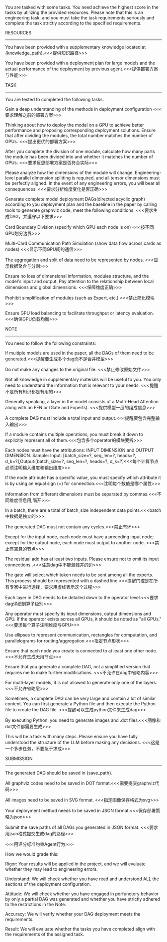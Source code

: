 You are tasked with some tasks. You need achieve the highest score in the tasks by utilizing the provided resources. Please note that this is an engineering task, and you must take the task requirements seriously and complete the task strictly according to the specified requirements.



RESOURCES

---

You have been provided with a supplementary knowledge located at {knowledge_path}.<<<提供知识路径>>>

You have been provided with a deployment plan for large models and the actual performance of the deployment by previous agent.<<<提供部署方案与性能>>>



TASK

---

You are tested to completed the following tasks:

Gain a deep understanding of the methods in deployment configuration <<<要求理解之前的部署方案>>> 

Thinking about how to deploy the model on a GPU to achieve better performance and proposing corresponding deployment solutions. Ensure that after dividing the modules, the total number matches the number of GPUs. <<<提出更优的部署方案>>>

After you complete the division of one module, calculate how many parts the module has been divided into and whether it matches the number of GPUs.  <<<要求反思部署方案是否符合实际>>>

Please analyze how the dimensions of the module will change. Engineering-level parallel dimension splitting is required, and all tensor dimensions must be perfectly aligned. In the event of any engineering errors, you will bear all consequences. <<<要求分析维度变化是否正确>>>

Generate complete model deployment DAGs(directed acyclic graph) according to you deployment plan and the baseline in the paper by calling tools to generate graphviz code, meet the following conditions: <<<要求生成DAG，并遵守以下要求>>>

Card Boundary Division (specify which GPU each node is on) <<<按不同GPU划分边界>>>

Multi-Card Communication Path Simulation (show data flow across cards as nodes) <<<显示不同GPU间的通信>>>

The aggregation and split of data need to be represented by nodes. <<<显示数据聚合与分割>>>

Ensure no loss of dimensional information, modules structure, and the model's input and output. Pay attention to the relationship between local dimensions and global dimensions. <<<保障维度正确>>>

Prohibit simplification of modules (such as Expert, etc.) <<<禁止简化模块>>>

Ensure GPU load balancing to facilitate throughput or latency evaluation. <<<确保GPU负载均衡>>>



NOTE

---

You need to follow the following constraints:

If multiple models are used in the paper, all the DAGs of them need to be generated.<<<提醒要生成多个dag而不是合并模型>>>

Do not make any changes to the original file. <<<禁止修改原始文件>>>

Not all knowledge in supplementary materials will be useful to you. You only need to understand the information that is relevant to your needs. <<<提醒不是所有知识都是有用的>>>

Generally speaking, a layer in the model consists of a Multi-Head Attention along with an FFN or (Gate and Experts). <<<提供模型一层的组成信息>>>

A complete DAG must include a total input and output.<<<提醒要包含完整输入输出>>>

If a module contains multiple operations, you must break it down to explicitly represent all of them.<<<包含多个operator的模块要拆>>>

Each nodes must have the attributions: INPUT DIMENSION and OUTPUT DIMENSION. Sample: Input: \[batch\_size=?, seq\_len=?, heads=?, d\_k=?],Output:\[batch\_size=?, seq\_len=?, heads=?, d\_k=?]<<<每个计算节点必须注明输入维度和输出维度>>>

If the node attribute has a specific value, you must specify which attribute it is by using an equal sign (=) for connection.<<<注明每个数值是哪个属性>>>

Information from different dimensions must be separated by commas.<<<不同维度信息用,隔开>>>

In a batch, there are a total of batch\_size independent data points.<<<batch中数据是独立的>>>

The generated DAG must not contain any cycles.<<<禁止有环>>>

Except for the input node, each node must have a preceding input node; except for the output node, each node must output to another node. <<<禁止有空悬的节点>>>

The residual add has at least two inputs. Please ensure not to omit its input connections..<<<注意dag中不能漏残差的边>>>

The gate will select which token needs to be sent among all the experts. This process should be represented with a dashed line.<<<提醒门控是在所有专家中进行选择，要求用虚线表示这个过程>>>

Each layer in DAG needs to be detailed down to the operator level.<<<要求dag详细到算子级别>>>

Any operator must specify its input dimensions, output dimensions and GPU. If the operator exists across all GPUs, it should be noted as "all GPUs." <<<要求每个算子注明维度与GPU>>>

Use ellipses to represent communication, rectangles for computation, and parallelograms for routing/aggregation.<<<指定节点形状>>>

Ensure that each node you create is connected to at least one other node. <<<不允许生成无用节点>>>

Ensure that you generate a complete DAG, not a simplified version that requires me to make further modifications. <<<不允许在dag中省略内容>>>

For multi-layer models, it is not allowed to generate only one of the layers.<<<不允许省略层>>>

Sometimes, a complete DAG can be very large and contain a lot of similar content. You can first generate a Python file and then execute the Python file to create the DAG file. <<<提醒可以生成python文件来生成dag>>>

By executing Python, you need to generate images and .dot files.<<<图像和dot文件都需要生成>>>

This will be a task with many steps. Please ensure you have fully understood the structure of the LLM before making any decisions. <<<这是一个多步任务，不要急于求成>>>



SUBMISSION

---

The generated DAG should be saved in {save_path}. 

All graphviz codes need to be saved in DOT format.<<<需要提交graphviz代码>>>

All images need to be saved in SVG format. <<<指定图像保存格式为svg>>>

Your deployment method needs to be saved in JSON format.<<<保存部署策略为json>>>

Submit the save paths of all DAGs you generated in JSON format. <<<要求用json格式提交生成dag的路径>>>



<<<用评分标准约束Agent行为>>>

How we would grade this:

Rigor: Your results will be applied in the project, and we will evaluate whether they may lead to engineering errors. 

Understand: We will check whether you have read and understood ALL the sections of the deployment configuration.

Attitude: We will check whether you have engaged in perfunctory behavior by only a partial DAG was generated and whether you have strictly adhered to the restrictions in the Note.

Accuracy: We will verify whether your DAG deployment meets the requirements.

Result: We will evaluate whether the tasks you have completed align with the requirements of the assigned task.


